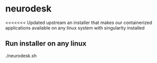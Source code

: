 # neurodesk
<<<<<<< Updated upstream
an installer that makes our containerized applications available on any linux system with singularity installed

## Run installer on any linux 
./neurodesk.sh